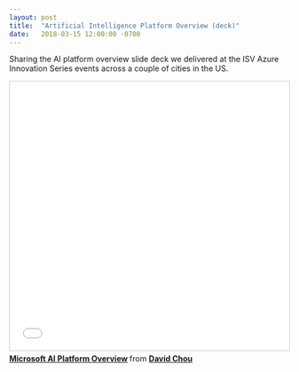 ```yaml
---
layout: post
title:  "Artificial Intelligence Platform Overview (deck)"
date:   2018-03-15 12:00:00 -0700
---
```


Sharing the AI platform overview slide deck we delivered at the ISV Azure Innovation Series events across a couple of cities in the US.

<iframe src="//www.slideshare.net/slideshow/embed_code/key/2hPFZsUrbLgTVs" width="595" height="485" frameborder="0" marginwidth="0" marginheight="0" scrolling="no" style="border:1px solid #CCC; border-width:1px; margin-bottom:5px; max-width: 100%;" allowfullscreen> </iframe> <div style="margin-bottom:5px"> <strong> <a href="//www.slideshare.net/davidcchou/microsoft-aiplatform" title="Microsoft AI Platform Overview" target="_blank">Microsoft AI Platform Overview</a> </strong> from <strong><a href="https://www.slideshare.net/davidcchou" target="_blank">David Chou</a></strong> </div>

